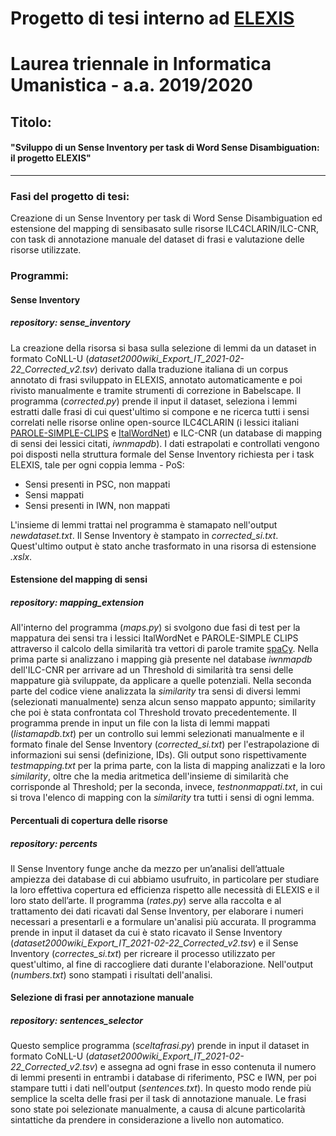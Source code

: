 # Progetto di tesi interno ad [ELEXIS](https://elex.is/)
# Laurea triennale in Informatica Umanistica - a.a. 2019/2020

## Titolo:
#### "Sviluppo di un Sense Inventory per task di Word Sense Disambiguation: il progetto ELEXIS"
---
### Fasi del progetto di tesi:
Creazione di un Sense Inventory per task di Word Sense Disambiguation ed estensione del mapping di sensibasato sulle risorse ILC4CLARIN/ILC-CNR, con task di annotazione manuale del dataset di frasi e valutazione delle risorse utilizzate. 

### Programmi:

#### Sense Inventory
##### repository: *sense_inventory*
La creazione della risorsa si basa sulla selezione di lemmi da un dataset in formato CoNLL-U (*dataset2000wiki_Export_IT_2021-02-22_Corrected_v2.tsv*) derivato dalla traduzione italiana di un corpus annotato di frasi sviluppato in ELEXIS, annotato automaticamente e poi rivisto manualmente e tramite strumenti di correzione in Babelscape.
Il programma (*corrected.py*) prende il input il dataset, seleziona i lemmi estratti dalle frasi di cui quest'ultimo si compone e ne ricerca tutti i sensi correlati nelle risorse online open-source ILC4CLARIN (i lessici italiani [PAROLE-SIMPLE-CLIPS](https://dspace-clarin-it.ilc.cnr.it/repository/xmlui/handle/20.500.11752/ILC-88?show=full) e [ItalWordNet](https://dspace-clarin-it.ilc.cnr.it/repository/xmlui/handle/20.500.11752/ILC-62)) e ILC-CNR (un database di mapping di sensi dei lessici citati, *iwnmapdb*). 
I dati estrapolati e controllati vengono poi disposti nella struttura formale del Sense Inventory richiesta per i task ELEXIS, tale per ogni coppia lemma - PoS:
* Sensi presenti in PSC, non mappati
* Sensi mappati
* Sensi presenti in IWN, non mappati

L'insieme di lemmi trattai nel programma è stamapato nell'output *newdataset.txt*.
Il Sense Inventory è stampato in *corrected_si.txt*. Quest'ultimo output è stato anche trasformato in una risorsa di estensione *.xslx*.

#### Estensione del mapping di sensi
##### repository: *mapping_extension*
All'interno del programma (*maps.py*) si svolgono due fasi di test per la mappatura dei sensi tra i lessici ItalWordNet e PAROLE-SIMPLE CLIPS attraverso il calcolo della similarità tra vettori di parole tramite [spaCy](https://github.com/explosion/spaCy). Nella prima parte si analizzano i mapping già presente nel database *iwnmapdb* dell'ILC-CNR per arrivare ad un Threshold di similarità tra sensi delle mappature già sviluppate, da applicare a quelle potenziali. Nella seconda parte del codice viene analizzata la *similarity* tra sensi di diversi lemmi (selezionati manualmente) senza alcun senso mappato appunto; similarity che poi è stata confrontata col Threshold trovato precedentemente.
Il programma prende in input un file con la lista di lemmi mappati (*listamapdb.txt*) per un controllo sui lemmi selezionati manualmente e il formato finale del Sense Inventory (*corrected_si.txt*) per l'estrapolazione di informazioni sui sensi (definizione, IDs). Gli output sono rispettivamente *testmapping.txt* per la prima parte, con la lista di mapping analizzati e la loro *similarity*, oltre che la media aritmetica dell'insieme di similarità che corrisponde al Threshold; per la seconda, invece, *testnonmappati.txt*, in cui si trova l'elenco di mapping con la *similarity* tra tutti i sensi di ogni lemma. 

#### Percentuali di copertura delle risorse 
##### repository: *percents*
Il Sense Inventory funge anche da mezzo per un’analisi dell’attuale ampiezza dei database di cui abbiamo usufruito, in particolare per studiare la loro effettiva copertura ed efficienza rispetto alle necessità di ELEXIS e il loro stato dell’arte. Il programma (*rates.py*) serve alla raccolta e al trattamento dei dati ricavati dal Sense Inventory, per elaborare i numeri necessari a presentarli e a formulare un'analisi più accurata.
Il programma prende in input il dataset da cui è stato ricavato il Sense Inventory (*dataset2000wiki_Export_IT_2021-02-22_Corrected_v2.tsv*) e il Sense Inventory (*correctes_si.txt*) per ricreare il processo utilizzato per quest'ultimo, al fine di raccogliere dati durante l'elaborazione. Nell'output (*numbers.txt*) sono stampati i risultati dell'analisi.

#### Selezione di frasi per annotazione manuale
##### repository: *sentences_selector*
Questo semplice programma (*sceltafrasi.py*) prende in input il dataset in formato CoNLL-U (*dataset2000wiki_Export_IT_2021-02-22_Corrected_v2.tsv*) e assegna ad ogni frase in esso contenuta il numero di lemmi presenti in entrambi i database di riferimento, PSC e IWN, per poi stampare tutti i dati nell'output (*sentences.txt*). In questo modo rende più semplice la scelta delle frasi per il task di annotazione manuale. Le frasi sono state poi selezionate manualmente, a causa di alcune particolarità sintattiche da prendere in considerazione a livello non automatico.
